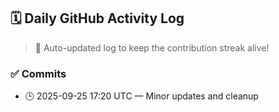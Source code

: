 ## 🗓️ Daily GitHub Activity Log

> 🤖 Auto-updated log to keep the contribution streak alive!

### ✅ Commits

- 🕒 2025-09-25 17:20 UTC — Minor updates and cleanup

